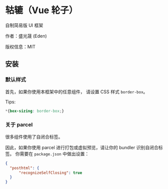 # 轱辘（Vue 轮子）

自制简易版 UI 框架

作者：盛光晟 (Eden)

版权信息：MIT

## 安装

### 默认样式

首先，如果你使用本框架中的任意组件，
请设置 CSS 样式 `border-box`。

Tips:
```css
*{box-sizing: border-box;}
```

### 关于 parcel

很多组件使用了自闭合标签。

因此，如果你使用 parcel 进行打包或虚拟预览，请让你的 bundler 识别自闭合标签。
你需要在 `package.json` 中做出设置：

```json
{
  "posthtml": {
      "recognizeSelfClosing": true
  }
}
```